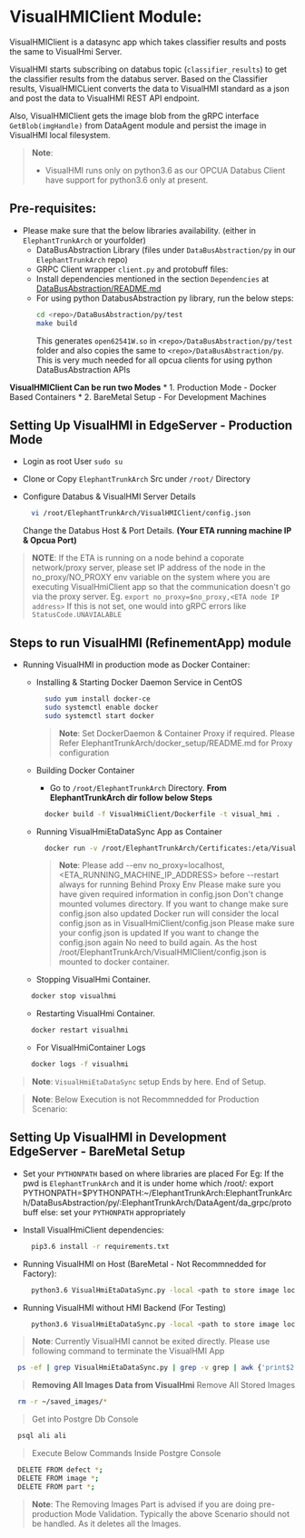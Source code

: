 # VisualHMIClient Module:

VisualHMIClient is a datasync app which takes classifier results and posts the same to VisualHmi Server.

VisualHMI starts subscribing on databus topic (`classifier_results`) to get the classifier results from the databus server. Based on the Classifier results, VisualHMICLient converts the data to VisualHMI standard as a json and post the data to VisualHMI REST API endpoint.

Also, VisualHMIClient gets the image blob from the gRPC interface `GetBlob(imgHandle)` from DataAgent module and persist the image in VisualHMI local filesystem.

> **Note**:
> * VisualHMI runs only on python3.6 as our OPCUA Databus Client have support for python3.6 only at present.

## Pre-requisites:

* Please make sure that the below libraries availability. (either in `ElephantTrunkArch` or yourfolder)
  * DataBusAbstraction Library  (files under `DataBusAbstraction/py` in our `ElephantTrunkArch` repo)
  * GRPC Client wrapper `client.py` and protobuff files:
  * Install dependencies mentioned in the section `Dependencies` at [DataBusAbstraction/README.md](../DataBusAbstraction/README.md)
  * For using python DatabusAbstraction py library, run the below steps:
    ```sh
    cd <repo>/DataBusAbstraction/py/test
    make build
    ```
    This generates `open62541W.so` in `<repo>/DataBusAbstraction/py/test` folder and also copies the same to `<repo>/DataBusAbstraction/py`.
    This is very much needed for all opcua clients for using python DataBusAbstraction APIs

**VisualHMIClient Can be run two Modes**
    * 1. Production Mode - Docker Based Containers
    * 2. BareMetal Setup - For Development Machines

## Setting Up VisualHMI in EdgeServer - Production Mode

* Login as root User `sudo su`

* Clone or Copy `ElephantTrunkArch` Src under `/root/` Directory

* Configure Databus & VisualHMI Server Details
  ```sh
    vi /root/ElephantTrunkArch/VisualHMIClient/config.json
  ```
  Change the Databus Host & Port Details.
  **(Your ETA running machine IP & Opcua Port)**

> **NOTE**:
  If the ETA is running on a node behind a coporate network/proxy server, please set IP address      of the node in the no_proxy/NO_PROXY env variable on the system where you are executing VisualHmiClient app so that the communication doesn't go via the proxy server.
  Eg. `export no_proxy=$no_proxy,<ETA node IP address>`
  If this is not set, one would into gRPC errors like `StatusCode.UNAVIALABLE`      

## Steps to run VisualHMI (RefinementApp) module

* Running VisualHMI in production mode as Docker Container:
    * Installing & Starting Docker Daemon Service in CentOS
      ```sh
        sudo yum install docker-ce
        sudo systemctl enable docker
        sudo systemctl start docker
      ```
      > **Note**:
      > Set DockerDaemon & Container Proxy if required.
      > Please Refer ElephantTrunkArch/docker_setup/README.md for Proxy configuration

    * Building Docker Container

        * Go to `/root/ElephantTrunkArch`  Directory. **From ElephantTrunkArch dir follow below Steps**

        ```sh
          docker build -f VisualHmiClient/Dockerfile -t visual_hmi .
        ```
    * Running VisualHmiEtaDataSync App as Container
        ```sh
          docker run -v /root/ElephantTrunkArch/Certificates:/eta/VisualHmiClient/Certificates -v /root/ElephantTrunkArch/VisualHmiClient/config.json:/eta/VisualHmiClient/config.json -v /root/saved_images:/root/saved_images --privileged=true --network host --name visualhmi -itd --restart always visual_hmi
        ```
        > **Note**:
        Please add --env no_proxy=localhost,<ETA_RUNNING_MACHINE_IP_ADDRESS> before --restart always for running Behind Proxy Env
        > Please make sure you have given required information in config.json
        > Don't change mounted volumes directory. If you want to change make sure config.json also updated
        > Docker run will consider the local config.json as in VisualHmiClient/config.json
        > Please make sure your config.json is updated
        > If you want to change the config.json again No need to build again. As the host /root/ElephantTrunkArch/VisualHMIClient/config.json is mounted to docker container.

    * Stopping VisualHmi Container.
    ```sh
      docker stop visualhmi
    ```
    * Restarting VisualHmi Container.
    ```sh
      docker restart visualhmi
    ```
    * For VisualHmiContainer Logs
    ```sh
      docker logs -f visualhmi
    ```
> **Note**:
> `VisualHmiEtaDataSync` setup Ends by here.
> End of Setup.


> **Note**:
> Below Execution is not Recommnedded for Production Scenario:

## Setting Up VisualHMI in Development EdgeServer - BareMetal Setup

* Set your `PYTHONPATH` based on where libraries are placed
    For Eg:
    If the pwd is `ElephantTrunkArch` and it is under home which /root/:
    	export PYTHONPATH=$PYTHONPATH:~/ElephantTrunkArch:ElephantTrunkArch/DataBusAbstraction/py/:ElephantTrunkArch/DataAgent/da_grpc/protobuff
    else:
    	set your `PYTHONPATH` appropriately
* Install VisualHmiClient dependencies:

  ```sh
    pip3.6 install -r requirements.txt
  ```

* Running VisualHMI on Host (BareMetal - Not Recommnedded for Factory):
  ```sh
    python3.6 VisualHmiEtaDataSync.py -local <path to store image locally>
  ```

* Running VisualHMI without HMI Backend (For Testing)

  ```sh
    python3.6 VisualHmiEtaDataSync.py -local <path to store image locally>
  ```

> **Note**:
> Currently VisualHMI cannot be exited directly. Please use following command to terminate the VisualHMI App

```sh
  ps -ef | grep VisualHmiEtaDataSync.py | grep -v grep | awk {'print$2'} | xargs kill
```

>**Removing All Images Data from VisualHmi**
>Remove All Stored Images

  ```sh
    rm -r ~/saved_images/*
  ```
>Get into Postgre Db Console

  ```sh
    psql ali ali
  ```
>Execute Below Commands Inside Postgre Console

  ```sh
    DELETE FROM defect *;
    DELETE FROM image *;
    DELETE FROM part *;
  ```
  > **Note**:
  > The Removing Images Part is advised if you are doing pre-production Mode Validation.
  > Typically the above Scenario should not be handled. As it deletes all the Images.
